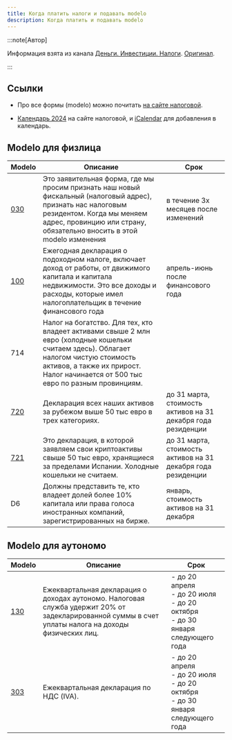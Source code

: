 ```yaml
---
title: Когда платить налоги и подавать modelo
description: Когда платить и подавать modelo
---
```


:::note[Автор]

Информация взята из канала [Деньги. Инвестиции. Налоги](https://t.me/eumoney). [Оригинал](https://t.me/eumoney/1310).

:::

## Ссылки

- Про все формы (modelo) можно почитать [на сайте налоговой](https://sede.agenciatributaria.gob.es/Sede/en_gb/impuestos-tasas.html).

- [Календарь 2024](https://sede.agenciatributaria.gob.es/Sede/en_gb/ayuda/calendario-contribuyente/calendario-contribuyente-2024/calendario-anual.html) на сайте налоговой, и [iCalendar](https://sede.agenciatributaria.gob.es/Sede/ayuda/calendario-contribuyente/icalendar.html) для добавления в календарь.

## Modelo для физлица

| Modelo                                                     | Описание                                                     | Срок                                                         |
| ---------------------------------------------------------- | ------------------------------------------------------------ | ------------------------------------------------------------ |
| [030](https://ponaehali.es/guides/taxes/modelo/modelo-030) | Это заявительная форма, где мы просим признать наш новый фискальный (налоговый адрес), признать нас налоговым резидентом. Когда мы меняем адрес, провинцию или страну, обязательно вносить в этой modelo изменения | в течение 3х месяцев после изменений                         |
| [100](https://ponaehali.es/guides/taxes/modelo/modelo-100) | Ежегодная декларация о подоходном налоге, включает доход от работы, от движимого капитала и капитала недвижимости. Это все доходы и расходы, которые имел налогоплательщик в течение финансового года | апрель-июнь после финансового года                           |
| 714                                                        | Налог на богатство. Для тех, кто владеет активами свыше 2 млн евро (холодные кошельки считаем здесь). Облагает налогом чистую стоимость активов, а также их прирост. Налог начинается от 500 тыс евро по разным провинциям. |                                                              |
| [720](https://ponaehali.es/guides/taxes/modelo/modelo-720) | Декларация всех наших активов за рубежом выше 50 тыс евро в трех категориях. | до 31 марта, стоимость активов на 31 декабря года резиденции |
| [721](https://ponaehali.es/guides/taxes/modelo/modelo-721) | Это декларация, в которой заявляем свои криптоактивы свыше 50 тыс евро, хранящиеся за пределами Испании. Холодные кошельки не считаем. | до 31 марта, стоимость активов на 31 декабря года резиденции |
| D6                                                         | Должны представить те, кто владеет долей более 10% капитала или права голоса иностранных компаний, зарегистрированных на бирже. | январь, стоимость активов на 31 декабря                      |

## Modelo для аутономо

| Modelo                                                     | Описание                                                     | Срок                                                         |
| ---------------------------------------------------------- | ------------------------------------------------------------ | ------------------------------------------------------------ |
| [130](https://ponaehali.es/guides/taxes/modelo/modelo-130) | Ежеквартальная декларация о доходах аутономо. Налоговая служба удержит 20% от задекларированной суммы в счет уплаты налога на доходы физических лиц. | - до 20 апреля<br/>- до 20 июля<br/>- до 20 октября<br/>- до 30 января следующего года |
| [303](https://ponaehali.es/guides/taxes/modelo/modelo-303) | Ежеквартальная декларация по НДС (IVA).                      | - до 20 апреля<br/>- до 20 июля<br/>- до 20 октября<br/>- до 30 января следующего года |

